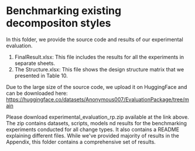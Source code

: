 # Benchmarking existing decompositon styles
In this folder, we provide the source code and results of our experimental evaluation. 

1. FinalResult.xlsx: This file includes the results for all the experiments in separate sheets.
2. The Structure.xlsx: This file shows the design structure matrix that we presented in Table 10. 

Due to the large size of the source code, we upload it on HuggingFace and can be downloaded here:
https://huggingface.co/datasets/Anonymous007/EvaluationPackage/tree/main

Please download experimental_evaluation_rp.zip available at the link above. The zip contains datasets, scripts, models nd results for the benchmarking experiments conducted for all change types. It also contains a README explaining different files. While we've provided majority of results in the Appendix, this folder contains a comprehensive set of results.
